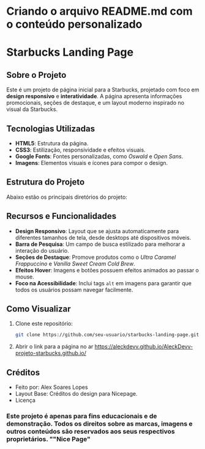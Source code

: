 # Criando o arquivo README.md com o conteúdo personalizado


# Starbucks Landing Page

## Sobre o Projeto
Este é um projeto de página inicial para a Starbucks, projetado com foco em **design responsivo** e **interatividade**. A página apresenta informações promocionais, seções de destaque, e um layout moderno inspirado no visual da Starbucks.

## Tecnologias Utilizadas
- **HTML5**: Estrutura da página.
- **CSS3**: Estilização, responsividade e efeitos visuais.
- **Google Fonts**: Fontes personalizadas, como *Oswald* e *Open Sans*.
- **Imagens**: Elementos visuais e ícones para compor o design.

## Estrutura do Projeto
Abaixo estão os principais diretórios do projeto:


## Recursos e Funcionalidades
- **Design Responsivo**: Layout que se ajusta automaticamente para diferentes tamanhos de tela, desde desktops até dispositivos móveis.
- **Barra de Pesquisa**: Um campo de busca estilizado para melhorar a interação do usuário.
- **Seções de Destaque**: Promove produtos como o *Ultra Caramel Frappuccino* e *Vanilla Sweet Cream Cold Brew*.
- **Efeitos Hover**: Imagens e botões possuem efeitos animados ao passar o mouse.
- **Foco na Acessibilidade**: Inclui tags `alt` em imagens para garantir que todos os usuários possam navegar facilmente.

## Como Visualizar
1. Clone este repositório:
   ```bash
   git clone https://github.com/seu-usuario/starbucks-landing-page.git

2. Abrir o link para a página no ar
   https://aleckdevv.github.io/AleckDevv-projeto-starbucks.github.io/

## Créditos
- Feito por: Alex Soares Lopes
- Layout Base: Créditos do design para Nicepage.
- Licença
### Este projeto é apenas para fins educacionais e de demonstração. Todos os direitos sobre as marcas, imagens e outros conteúdos são reservados aos seus respectivos proprietários. ""Nice Page"
